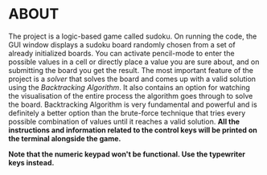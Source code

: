 # ABOUT
The project is a logic-based game called sudoku. On running the code, the GUI window displays a sudoku board randomly chosen from a set of already initialized boards. You can activate pencil-mode to enter the possible values in a cell or directly place a value you are sure about, and on submitting the board you get the result. The most important feature of the project is a *solver* that solves the board and comes up with a valid solution using the *Backtracking Algorithm*. It also contains an option for watching the visualisation of the entire process the algorithm goes through to solve the board. 
Backtracking Algorithm is very fundamental and powerful and is definitely a better option than the brute-force technique that tries every possible combination of values until it reaches a valid solution. **All the instructions and information related to the control keys will be printed on the terminal alongside the game.**

**Note that the numeric keypad won't be functional. Use the typewriter keys instead.**
